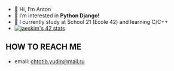 - 👋 Hi, I’m Anton
- 👀 I’m interested in **Python Django!**
- 🌱 I currently study at School 21 (Ecole 42) and learning C/C++
- [![jaeskim's 42 stats](https://badge42.herokuapp.com/api/stats/1638845093)](https://github.com/JaeSeoKim/badge42)

## HOW TO REACH ME
- email: chtotib.yudin@mail.ru

<!---
ikael21/ikael21 is a ✨ special ✨ repository because its `README.md` (this file) appears on your GitHub profile.
You can click the Preview link to take a look at your changes.
--->
